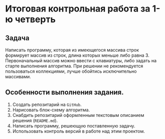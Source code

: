 # Итоговая контрольная работа за 1-ю четверть
## Задача

Написать программу, которая из имеющегося массива строк формирует массив из строк, длина которых меньше либо равна 3. Первоначальный массив можно ввести с клавиатуры, либо задать на старте выполнения алгоритма. При решении не рекомендуется пользоваться коллекциями, лучше обойтись исключительно массивами.

## Особенности выполнения задания.
1. Создать репозитарий на `GitHub`.
2. Нарисовать блок-схему алгоритма.
3. Снабдить репозитарий оформленным текстовым описанием решения (`README.md`).
4. Написать программу, решеющую поставленную задачу.
5. Использовать контроль версий в работе над этим проектом.
